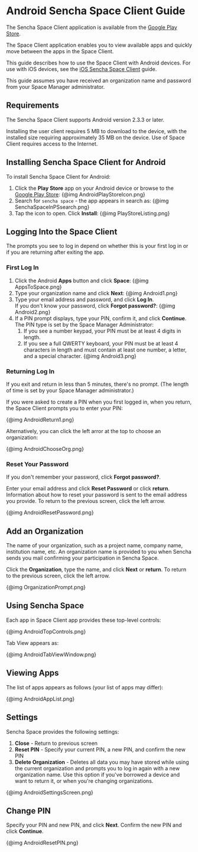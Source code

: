 # Android Sencha Space Client Guide

The Sencha Space Client application is available from 
the <a href="http://play.google.com">Google Play Store</a>. 

The Space Client application enables you to view available apps 
and quickly move between the apps in the Space Client. 

This guide describes how to use the Space Client with Android devices. 
For use with iOS devices, see the
<a href="#!/ios_client_guide">iOS Sencha Space Client</a> guide.

This guide assumes you have received an organization name and
password from your Space Manager administrator.

## Requirements

The Sencha Space Client supports Android version 2.3.3 or later.

Installing the user client requires 5 MB to download to the device,
with the installed size requiring approximately 35 MB on the device. 
Use of Space Client requires access to the Internet.

## Installing Sencha Space Client for Android

To install Sencha Space Client for Android:
<ol>
<li>Click the <b>Play Store</b> app on your Android device or browse to
the <a href="http://play.google.com">Google Play Store</a>:
{@img AndroidPlayStoreIcon.png}
</li>
<li>Search for <code>sencha space</code> - the app appears in search as:
{@img SenchaSpaceInPSsearch.png}
</li>
<li>Tap the icon to open. Click <b>Install</b>:
{@img PlayStoreListing.png}
</li>
</ol>

## Logging Into the Space Client

The prompts you see to log in depend on whether this is your first log in
or if you are returning after exiting the app.

### First Log In

<ol>
<li>Click the Android <b>Apps</b> button and click <b>Space</b>:
{@img AppsToSpace.png}</li>
<li>Type your organization name and click <b>Next</b>:
{@img Android1.png}
</li>
<li>Type your email address and password, and click <b>Log In</b>.<br> 
If you don't know your password, click <b>Forgot password?</b>:
{@img Android2.png}
</li>
<li>If a PIN prompt displays, type your PIN, confirm it, 
and click <b>Continue</b>. The PIN type
is set by the Space Manager Administrator:
	<ol>
	<li>If you see a number keypad, your PIN must 
	be at least 4 digits in length.</li>
	<li>If you see a full QWERTY keyboard, your PIN must be at least 4 characters in length 
	and must contain at least one number, a letter, and a special character.
	{@img Android3.png}
	</li>
	</ol></li>
</ol>

### Returning Log In

If you exit and return in less than 5 minutes, there's no prompt. (The
length of time is set by your Space Manager administrator.)

If you were asked to create a PIN when you first logged in, when you return,
the Space Client prompts you to enter your PIN:

{@img AndroidReturn1.png}

Alternatively, you can click the left arror at the top to choose an 
organization:

{@img AndroidChooseOrg.png} 


### Reset Your Password

If you don't remember your password, click <b>Forgot password?</b>.

Enter your email address 
and click <b>Reset Password</b> or click <b>return</b>. 
Information about how to reset your password is sent to the email
address you provide. To return to the previous screen, click the left arrow. 

{@img AndroidResetPassword.png}


## Add an Organization

The name of your organization, such as a project name, company name, 
institution name, etc. 
An organization name is provided to you when Sencha sends you mail confirming your 
participation in Sencha Space. 

Click the <b>Organization</b>, type the name, and click <b>Next</b> or <b>return</b>.
To return to the previous screen, click the left arrow.

{@img OrganizationPrompt.png}

## Using Sencha Space

Each app in Space Client app provides these top-level controls:

{@img AndroidTopControls.png}

Tab View appears as:

{@img AndroidTabViewWindow.png}


## Viewing Apps

The list of apps appears as follows (your list of apps may differ):

{@img AndroidAppList.png}


<a name="Settings"></a>
## Settings 

Sencha Space provides the following settings:

<ol>
<li><b>Close</b> - Return to previous screen</li>
<li><b>Reset PIN</b> - Specify your current PIN, a new PIN, and confirm the new PIN</li>
<li><b>Delete Organization</b> - Deletes all data you may have 
stored while using the current 
organization and prompts you to log in again with a new organization name. Use this
option if you've borrowed a device and want to return it, or when you're changing
organizations.
</li>
</ol>

{@img AndroidSettingsScreen.png}


## Change PIN

Specify your PIN and new PIN, and click <b>Next</b>. 
Confirm the new PIN and click <b>Continue</b>.

{@img AndroidResetPIN.png}




